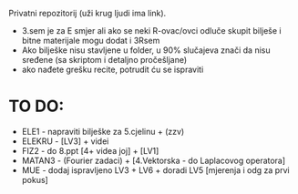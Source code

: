 Privatni repozitorij (uži krug ljudi ima link).

- 3.sem je za E smjer ali ako se neki R-ovac/ovci odluče skupit bilješe i bitne materijale mogu dodat i 3Rsem
- Ako bilješke nisu stavljene u folder, u 90% slučajeva znači da nisu sređene (sa skriptom i detaljno pročešljane)
- ako nađete grešku recite, potrudit ću se ispraviti

# TO DO:
- ELE1 - napraviti bilješke za 5.cjelinu + (zzv)
- ELEKRU - [LV3] + videi
- FIZ2 - do 8.ppt [4+ videa joj] + [LV1]
- MATAN3 - (Fourier zadaci) + [4.Vektorska - do Laplacovog operatora]
- MUE - dodaj ispravljeno LV3 + LV6 + doradi LV5 [mjerenja i odg za prvi pokus]
